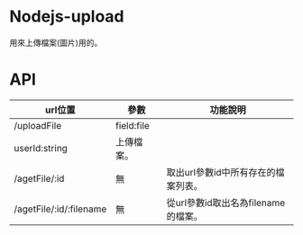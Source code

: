 # Nodejs-upload
用來上傳檔案(圖片)用的。  

# API
| url位置 | 參數 | 功能說明 |
| --- | --- | --- |
| /uploadFile | field:file
userId:string | 上傳檔案。 |
| /agetFile/:id | 無 | 取出url參數id中所有存在的檔案列表。 |
| /agetFile/:id/:filename | 無 | 從url參數id取出名為filename的檔案。 |